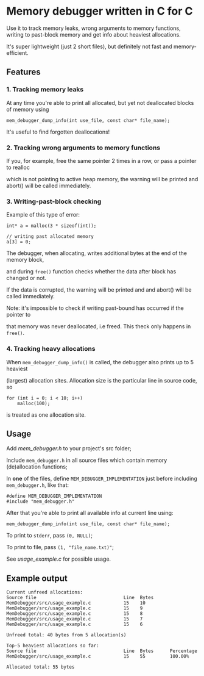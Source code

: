 # Memory debugger written in C for C

Use it to track memory leaks, wrong arguments to memory functions, writing to past-block memory 
and get info about heaviest allocations.

It's super lightweight (just 2 short files), but definitely not fast and memory-efficient.

## Features

### 1. Tracking memory leaks

At any time you're able to print all allocated, but yet not deallocated blocks of memory using 

`mem_debugger_dump_info(int use_file, const char* file_name);`

It's useful to find forgotten deallocations!

### 2. Tracking wrong arguments to memory functions

If you, for example, free the same pointer 2 times in a row, or pass a pointer to realloc

which is not pointing to active heap memory, the warning will be printed and abort() will be called
immediately.

### 3. Writing-past-block checking

Example of this type of error: 

```
int* a = malloc(3 * sizeof(int));

// writing past allocated memory
a[3] = 0;
```

The debugger, when allocating, writes additional bytes at the end of the memory block, 

and during `free()` function checks whether the data after block has changed or not.

If the data is corrupted, the warning will be printed and and abort() will be called
immediately.

Note: it's impossible to check if writing past-bound has occurred if the pointer to

that memory was never deallocated, i.e freed. This theck only happens in `free()`.

### 4. Tracking heavy allocations

 When `mem_debugger_dump_info()` is called, the debugger also prints up to 5 heaviest 
 
 (largest) allocation sites. Allocation size is the particular line in source code, so
 
 ```
 for (int i = 0; i < 10; i++)
     malloc(100);
 ```
 
 is treated as one allocation site.

## Usage

Add *mem_debugger.h* to your project's src folder;

Include `mem_debugger.h` in all source files which contain memory (de)allocation functions;

In **one** of the files, define `MEM_DEBUGGER_IMPLEMENTATION` just before including `mem_debugger.h`, like that:

```
#define MEM_DEBUGGER_IMPLEMENTATION
#include "mem_debugger.h"
```

After that you're able to print all available info at current line using:

`mem_debugger_dump_info(int use_file, const char* file_name);`

To print to `stderr`, pass `(0, NULL)`;

To print to file, pass `(1, "file_name.txt)"`;

See *usage_example.c* for possible usage.

## Example output

```
Current unfreed allocations:
Source file                                Line  Bytes
MemDebugger/src/usage_example.c            15    10
MemDebugger/src/usage_example.c            15    9
MemDebugger/src/usage_example.c            15    8
MemDebugger/src/usage_example.c            15    7
MemDebugger/src/usage_example.c            15    6

Unfreed total: 40 bytes from 5 allocation(s)

Top-5 heaviest allocations so far:
Source file                                Line  Bytes      Percentage
MemDebugger/src/usage_example.c            15    55         100.00%

Allocated total: 55 bytes
```
